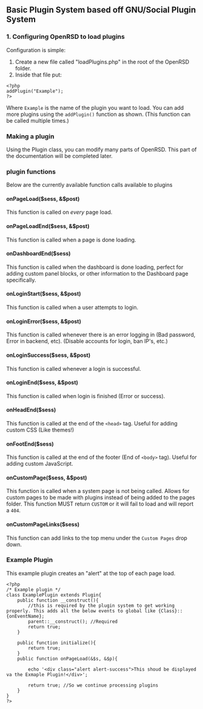 ## Basic Plugin System based off GNU/Social Plugin System

### 1. Configuring OpenRSD to load plugins

Configuration is simple:

1. Create a new file called "loadPlugins.php" in the root of the OpenRSD folder.
2. Inside that file put:

```
<?php
addPlugin("Example");
?>
```
Where `Example` is the name of the plugin you want to load. You can add more plugins using the `addPlugin()` function as shown. (This function can be called multiple times.)

### Making a plugin

Using the Plugin class, you can modify many parts of OpenRSD. This part of the documentation will be completed later.

### plugin functions

Below are the currently available function calls available to plugins

#### onPageLoad($sess, &$post)

This function is called on *every* page load.

#### onPageLoadEnd($sess, &$post)

This function is called when a page is done loading.

#### onDashboardEnd($sess)

This function is called when the dashboard is done loading, perfect for adding custom panel blocks, or other information to the Dashboard page specifically.

#### onLoginStart($sess, &$post)

This function is called when a user attempts to login.

#### onLoginError($sess, &$post)

This function is called whenever there is an error logging in (Bad password, Error in backend, etc). (Disable accounts for login, ban IP's, etc.)

#### onLoginSuccess($sess, &$post)

This function is called whenever a login is successful.

#### onLoginEnd($sess, &$post)

This function is called when login is finished (Error or success).

#### onHeadEnd($sess)

This function is called at the end of the `<head>` tag. Useful for adding custom CSS (Like themes!)

#### onFootEnd($sess)

This function is called at the end of the footer (End of `<body>` tag). Useful for adding custom JavaScript.

#### onCustomPage($sess, &$post)

This function is called when a system page is not being called. Allows for custom pages to be made with plugins instead of being added to the pages folder. This function MUST return `CUSTOM` or it will fail to load and will report a `404`.

#### onCustomPageLinks($sess)

This function can add links to the top menu under the `Custom Pages` drop down.

### Example Plugin

This example plugin creates an "alert" at the top of each page load.

```
<?php
/* Example plugin */
class ExamplePlugin extends Plugin{
	public function __construct(){
		//this is required by the plugin system to get working properly. This adds all the below events to global like {Class}::{onEventName};
		parent::__construct(); //Required
		return true;
	}
	
	public function initialize(){
		return true;
	}
	public function onPageLoad(&$s, &$p){
		
		echo '<div class="alert alert-success">This shoud be displayed va the Exmaple Plugin!</div>';
		
		return true; //So we continue processing plugins
	}
}
?>
```